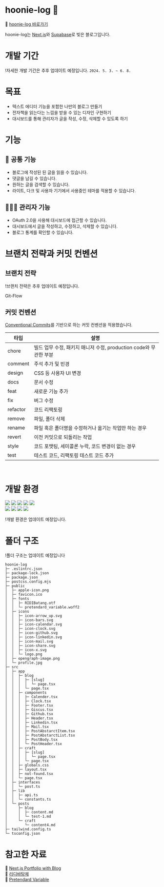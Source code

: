 # hoonie-log 📝

🔗 [hoonie-log 바로가기](https://hoonie-log.vercel.app/)

hoonie-log는 [Next.js](https://nextjs.org/)와 [Supabase](https://supabase.com/)로 빚은 블로그입니다.

# 개발 기간

!자세한 개발 기간은 추후 업데이트 예정입니다.
`2024. 5. 3. ~ 6. 8.`

# 목표

- 텍스트 에디터 기능을 포함한 나만의 블로그 만들기
- 전자책을 읽는다는 느낌을 받을 수 있는 디자인 구현하기
- 대시보드를 통해 관리자가 글을 작성, 수정, 삭제할 수 있도록 하기

# 기능

## 👥 공통 기능

- 블로그에 작성된 된 글을 읽을 수 있습니다.
- 댓글을 남길 수 있습니다.
- 원하는 글을 검색할 수 있습니다.
- 라이트, 다크 및 사용자 기기에서 사용중인 테마를 적용할 수 있습니다.

## 🧑🏻‍💼 관리자 기능

- OAuth 2.0을 사용해 대시보드에 접근할 수 있습니다.
- 대시보드에서 글을 작성하고, 수정하고, 삭제할 수 있습니다.
- 블로그 통계를 확인할 수 있습니다.

# 브랜치 전략과 커밋 컨벤션

## 브랜치 전략

!브랜치 전략은 추후 업데이트 예정입니다.

Git-Flow

## 커밋 컨벤션

[Conventional Commits](https://www.conventionalcommits.org/ko/v1.0.0/#%ea%b7%9c%ea%b2%a9)를 기반으로 하는 커밋 컨벤션을 적용했습니다.

| 타입     | 설명                                                              |
| -------- | ----------------------------------------------------------------- |
| chore    | 빌드 업무 수정, 패키지 매니저 수정, production code와 무관한 부분 |
| comment  | 주석 추가 및 빈경                                                 |
| design   | CSS 등 사용자 UI 변경                                             |
| docs     | 문서 수정                                                         |
| feat     | 새로운 기능 추가                                                  |
| fix      | 버그 수정                                                         |
| refactor | 코드 리팩토링                                                     |
| remove   | 파일, 폴더 삭제                                                   |
| rename   | 파일 혹은 폴더명을 수정하거나 옮기는 작업만 하는 경우             |
| revert   | 이전 커밋으로 되돌리는 작업                                       |
| style    | 코드 포맷팅, 세미콜론 누락, 코드 변경이 없는 경우                 |
| test     | 테스트 코드, 리팩토링 테스트 코드 추가                            |

<br/>

# 개발 환경

<img src="https://img.shields.io/badge/Next.js-181717?style=flat-square&logo=Next.js&logoColor=#000000"/>
<img src="https://img.shields.io/badge/TypeScript-3178C6?style=flat-square&logo=TypeScript&logoColor=ffffff"/>
<img src="https://img.shields.io/badge/TailwindCSS-06B6D4?style=flat-square&logo=TailwindCSS&logoColor=ffffff"/>
<img src="https://img.shields.io/badge/PostCSS-DD3A0A?style=flat-square&logo=PostCSS&logoColor=ffffff"/>
<img src="https://img.shields.io/badge/Supabase-000000?style=flat-square&logo=Supabase&logoColor=#3FCF8E"/>
<br/>
<img src="https://img.shields.io/badge/Prettier-F7B93E?style=flat-square&logo=Prettier&logoColor=000000"/>
<img src="https://img.shields.io/badge/ESLint-4B32C3?style=flat-square&logo=ESLint&logoColor=ffffff"/>
<img src="https://img.shields.io/badge/Commitlint-000000?style=flat-square&logo=Commitlint&logoColor=#000000"/>
<img src="https://img.shields.io/badge/GitHub-000000?style=flat-square&logo=GitHub&logoColor=#000000"/>

!개발 환경은 업데이트 예정입니다.

# 폴더 구조

!폴더 구조는 업데이트 예정입니다

```
hoonie-log
├─ .eslintrc.json
├─ package-lock.json
├─ package.json
├─ postcss.config.mjs
├─ public
│  ├─ apple-icon.png
│  ├─ favicon.ico
│  ├─ fonts
│  │  ├─ RIDIBatang.otf
│  │  └─ pretendard_variable.woff2
│  ├─ icons
│  │  ├─ icon-arrow_up.svg
│  │  ├─ icon-bars.svg
│  │  ├─ icon-calendar.svg
│  │  ├─ icon-clock.svg
│  │  ├─ icon-github.svg
│  │  ├─ icon-linkedin.svg
│  │  ├─ icon-mail.svg
│  │  ├─ icon-share.svg
│  │  ├─ icon-x.svg
│  │  └─ logo.png
│  ├─ opengraph-image.png
│  └─ profile.jpg
├─ src
│  ├─ app
│  │  ├─ blog
│  │  │  ├─ [slug]
│  │  │  │  └─ page.tsx
│  │  │  └─ page.tsx
│  │  ├─ components
│  │  │  ├─ Calender.tsx
│  │  │  ├─ Clock.tsx
│  │  │  ├─ Footer.tsx
│  │  │  ├─ Giscus.tsx
│  │  │  ├─ Github.tsx
│  │  │  ├─ Header.tsx
│  │  │  ├─ Linkedin.tsx
│  │  │  ├─ Mail.tsx
│  │  │  ├─ PostAbstarctItem.tsx
│  │  │  ├─ PostAbstarctList.tsx
│  │  │  ├─ PostBody.tsx
│  │  │  └─ PostHeader.tsx
│  │  ├─ craft
│  │  │  ├─ [slug]
│  │  │  │  └─ page.tsx
│  │  │  └─ page.tsx
│  │  ├─ globals.css
│  │  ├─ layout.tsx
│  │  ├─ not-found.tsx
│  │  └─ page.tsx
│  ├─ interfaces
│  │  └─ post.ts
│  ├─ lib
│  │  ├─ api.ts
│  │  └─ constants.ts
│  └─ posts
│     ├─ blog
│     │  ├─ content.md
│     │  └─ test-1.md
│     └─ craft
│        └─ content4.md
├─ tailwind.config.ts
└─ tsconfig.json

```

# 참고한 자료

🔗 [Next.js Portfolio with Blog](https://vercel.com/templates/next.js/nextjs-portfolio)<br/>
🔗 [리디바탕체](https://ridicorp.com/ridibatang/)<br/>
🔗 [Pretendard Variable](https://cactus.tistory.com/306)
